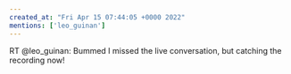 ```yaml
---
created_at: "Fri Apr 15 07:44:05 +0000 2022"
mentions: ['leo_guinan']
---
```


RT @leo_guinan: Bummed I missed the live conversation, but catching the recording now!